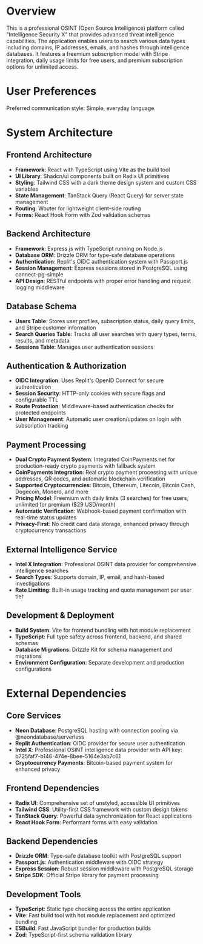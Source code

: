 # Overview

This is a professional OSINT (Open Source Intelligence) platform called "Intelligence Security X" that provides advanced threat intelligence capabilities. The application enables users to search various data types including domains, IP addresses, emails, and hashes through intelligence databases. It features a freemium subscription model with Stripe integration, daily usage limits for free users, and premium subscription options for unlimited access.

# User Preferences

Preferred communication style: Simple, everyday language.

# System Architecture

## Frontend Architecture
- **Framework**: React with TypeScript using Vite as the build tool
- **UI Library**: Shadcn/ui components built on Radix UI primitives
- **Styling**: Tailwind CSS with a dark theme design system and custom CSS variables
- **State Management**: TanStack Query (React Query) for server state management
- **Routing**: Wouter for lightweight client-side routing
- **Forms**: React Hook Form with Zod validation schemas

## Backend Architecture
- **Framework**: Express.js with TypeScript running on Node.js
- **Database ORM**: Drizzle ORM for type-safe database operations
- **Authentication**: Replit's OIDC authentication system with Passport.js
- **Session Management**: Express sessions stored in PostgreSQL using connect-pg-simple
- **API Design**: RESTful endpoints with proper error handling and request logging middleware

## Database Schema
- **Users Table**: Stores user profiles, subscription status, daily query limits, and Stripe customer information
- **Search Queries Table**: Tracks all user searches with query types, terms, results, and metadata
- **Sessions Table**: Manages user authentication sessions

## Authentication & Authorization
- **OIDC Integration**: Uses Replit's OpenID Connect for secure authentication
- **Session Security**: HTTP-only cookies with secure flags and configurable TTL
- **Route Protection**: Middleware-based authentication checks for protected endpoints
- **User Management**: Automatic user creation/updates on login with subscription tracking

## Payment Processing
- **Dual Crypto Payment System**: Integrated CoinPayments.net for production-ready crypto payments with fallback system
- **CoinPayments Integration**: Real crypto payment processing with unique addresses, QR codes, and automatic blockchain verification
- **Supported Cryptocurrencies**: Bitcoin, Ethereum, Litecoin, Bitcoin Cash, Dogecoin, Monero, and more
- **Pricing Model**: Freemium with daily limits (3 searches) for free users, unlimited for premium ($29 USD/month)
- **Automatic Verification**: Webhook-based payment confirmation with real-time status updates
- **Privacy-First**: No credit card data storage, enhanced privacy through cryptocurrency transactions

## External Intelligence Service
- **Intel X Integration**: Professional OSINT data provider for comprehensive intelligence searches
- **Search Types**: Supports domain, IP, email, and hash-based investigations
- **Rate Limiting**: Built-in usage tracking and quota management per user tier

## Development & Deployment
- **Build System**: Vite for frontend bundling with hot module replacement
- **TypeScript**: Full type safety across frontend, backend, and shared schemas
- **Database Migrations**: Drizzle Kit for schema management and migrations
- **Environment Configuration**: Separate development and production configurations

# External Dependencies

## Core Services
- **Neon Database**: PostgreSQL hosting with connection pooling via @neondatabase/serverless
- **Replit Authentication**: OIDC provider for secure user authentication
- **Intel X**: Professional OSINT intelligence data provider with API key: b725faf7-b146-474e-8bee-5164e3ab7c61
- **Cryptocurrency Payments**: Bitcoin-based payment system for enhanced privacy

## Frontend Dependencies
- **Radix UI**: Comprehensive set of unstyled, accessible UI primitives
- **Tailwind CSS**: Utility-first CSS framework with custom design tokens
- **TanStack Query**: Powerful data synchronization for React applications
- **React Hook Form**: Performant forms with easy validation

## Backend Dependencies
- **Drizzle ORM**: Type-safe database toolkit with PostgreSQL support
- **Passport.js**: Authentication middleware with OIDC strategy
- **Express Session**: Robust session middleware with PostgreSQL storage
- **Stripe SDK**: Official Stripe library for payment processing

## Development Tools
- **TypeScript**: Static type checking across the entire application
- **Vite**: Fast build tool with hot module replacement and optimized bundling
- **ESBuild**: Fast JavaScript bundler for production builds
- **Zod**: TypeScript-first schema validation library